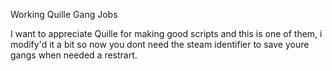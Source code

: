 Working Quille Gang Jobs

I want to appreciate Quille for making good scripts and this is one of them,
i modify'd it a bit so now you dont need the steam identifier to save youre gangs
when needed a restrart.
